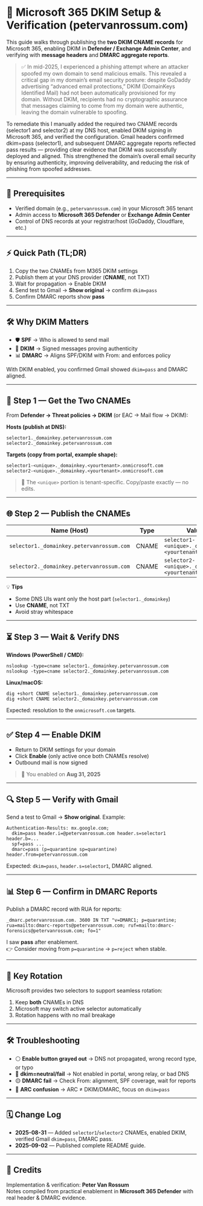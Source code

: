 # 🔐 Microsoft 365 DKIM Setup & Verification (petervanrossum.com)

This guide walks through publishing the **two DKIM CNAME records** for Microsoft 365, enabling DKIM in **Defender / Exchange Admin Center**, and verifying with **message headers** and **DMARC aggregate reports**.

> ✅ In mid-2025, I experienced a phishing attempt where an attacker spoofed my own domain to send malicious emails. This revealed a critical gap in my domain’s email security posture: despite GoDaddy advertising “advanced email protections,” DKIM (DomainKeys Identified Mail) had not been automatically provisioned for my domain. Without DKIM, recipients had no cryptographic assurance that messages claiming to come from my domain were authentic, leaving the domain vulnerable to spoofing.

To remediate this I manually added the required two CNAME records (selector1 and selector2) at my DNS host, enabled DKIM signing in Microsoft 365, and verified the configuration. Gmail headers confirmed dkim=pass (selector1), and subsequent DMARC aggregate reports reflected pass results — providing clear evidence that DKIM was successfully deployed and aligned. This strengthened the domain’s overall email security by ensuring authenticity, improving deliverability, and reducing the risk of phishing from spoofed addresses.

---

## 🧰 Prerequisites

- Verified domain (e.g., `petervanrossum.com`) in your Microsoft 365 tenant  
- Admin access to **Microsoft 365 Defender** or **Exchange Admin Center**  
- Control of DNS records at your registrar/host (GoDaddy, Cloudflare, etc.)  

---

## ⚡ Quick Path (TL;DR)

1. Copy the two CNAMEs from M365 DKIM settings  
2. Publish them at your DNS provider (**CNAME**, not TXT)  
3. Wait for propagation → Enable DKIM  
4. Send test to Gmail → **Show original** → confirm `dkim=pass`  
5. Confirm DMARC reports show **pass**  

---

## 🛠️ Why DKIM Matters

- 🛡️ **SPF** → Who is allowed to send mail  
- 🔏 **DKIM** → Signed messages proving authenticity  
- 📊 **DMARC** → Aligns SPF/DKIM with From: and enforces policy  

With DKIM enabled, you confirmed Gmail showed `dkim=pass` and DMARC aligned.

---

## 📝 Step 1 — Get the Two CNAMEs

From **Defender → Threat policies → DKIM** (or EAC → Mail flow → DKIM):

**Hosts (publish at DNS):**

    selector1._domainkey.petervanrossum.com
    selector2._domainkey.petervanrossum.com

**Targets (copy from portal, example shape):**

    selector1-<unique>._domainkey.<yourtenant>.onmicrosoft.com
    selector2-<unique>._domainkey.<yourtenant>.onmicrosoft.com

> 🔑 The `<unique>` portion is tenant-specific. Copy/paste exactly — no edits.

---

## 🌐 Step 2 — Publish the CNAMEs

| Name (Host)                               | Type  | Value (Target)                                               | TTL   |
|-------------------------------------------|-------|---------------------------------------------------------------|-------|
| `selector1._domainkey.petervanrossum.com` | CNAME | `selector1-<unique>._domainkey.<yourtenant>.onmicrosoft.com` | 3600s |
| `selector2._domainkey.petervanrossum.com` | CNAME | `selector2-<unique>._domainkey.<yourtenant>.onmicrosoft.com` | 3600s |

💡 **Tips**  
- Some DNS UIs want only the host part (`selector1._domainkey`)  
- Use **CNAME**, not TXT  
- Avoid stray whitespace  

---

## ⏳ Step 3 — Wait & Verify DNS

**Windows (PowerShell / CMD):**

    nslookup -type=cname selector1._domainkey.petervanrossum.com
    nslookup -type=cname selector2._domainkey.petervanrossum.com

**Linux/macOS:**

    dig +short CNAME selector1._domainkey.petervanrossum.com
    dig +short CNAME selector2._domainkey.petervanrossum.com

Expected: resolution to the `onmicrosoft.com` targets.

---

## ✅ Step 4 — Enable DKIM

- Return to DKIM settings for your domain  
- Click **Enable** (only active once both CNAMEs resolve)  
- Outbound mail is now signed  

> 🎉 You enabled on **Aug 31, 2025**

---

## 🔍 Step 5 — Verify with Gmail

Send a test to Gmail → **Show original**. Example:

    Authentication-Results: mx.google.com;
      dkim=pass header.i=@petervanrossum.com header.s=selector1 header.b=...
      spf=pass ...
      dmarc=pass (p=quarantine sp=quarantine) header.from=petervanrossum.com

Expected: `dkim=pass`, `header.s=selector1`, DMARC aligned.

---

## 📊 Step 6 — Confirm in DMARC Reports

Publish a DMARC record with RUA for reports:

    _dmarc.petervanrossum.com. 3600 IN TXT "v=DMARC1; p=quarantine; rua=mailto:dmarc-reports@petervanrossum.com; ruf=mailto:dmarc-forensics@petervanrossum.com; fo=1"

I saw **pass** after enablement.  
👉 Consider moving from `p=quarantine` → `p=reject` when stable.

---

## 🔄 Key Rotation

Microsoft provides two selectors to support seamless rotation:

1. Keep **both** CNAMEs in DNS  
2. Microsoft may switch active selector automatically  
3. Rotation happens with no mail breakage  

---

## 🛠️ Troubleshooting

- ⚪ **Enable button grayed out** → DNS not propagated, wrong record type, or typo  
- 🔴 **dkim=neutral/fail** → Not enabled in portal, wrong relay, or bad DNS  
- 🟡 **DMARC fail** → Check From: alignment, SPF coverage, wait for reports  
- 🔵 **ARC confusion** → ARC ≠ DKIM/DMARC, focus on `dkim=pass`  

---


## 🗓️ Change Log

- **2025-08-31** — Added `selector1`/`selector2` CNAMEs, enabled DKIM, verified Gmail `dkim=pass`, DMARC pass.  
- **2025-09-02** — Published complete README guide.  

---

## 👤 Credits

Implementation & verification: **Peter Van Rossum**  
Notes compiled from practical enablement in **Microsoft 365 Defender** with real header & DMARC evidence.

